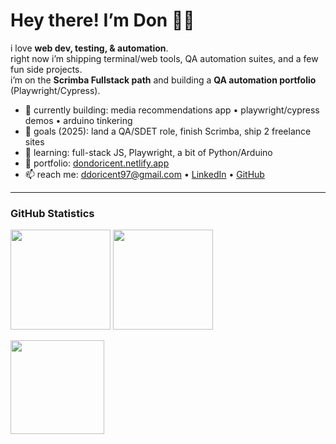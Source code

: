 <h1 align="left">Hey there! I’m Don 👋🏽 </h1>

i love **web dev, testing, & automation**.   
right now i’m shipping terminal/web tools, QA automation suites, and a few fun side projects.  
i’m on the **Scrimba Fullstack path** and building a **QA automation portfolio** (Playwright/Cypress).

- 🔭 currently building: media recommendations app • playwright/cypress demos • arduino tinkering  
- 🎯 goals (2025): land a QA/SDET role, finish Scrimba, ship 2 freelance sites  
- 🌱 learning: full-stack JS, Playwright, a bit of Python/Arduino  
- 💼 portfolio: [dondoricent.netlify.app](https://dondoricent.netlify.app)  
- 📫 reach me: ddoricent97@gmail.com • [LinkedIn](https://www.linkedin.com/in/donald-doricent) • [GitHub](https://github.com/Don-Doricent)

---

### GitHub Statistics
<p align="left">
  <img height="160" src="https://github-readme-stats.vercel.app/api?username=Don-Doricent&show_icons=true&theme=transparent&rank_icon=github&hide_border=true" />
  <img height="160" src="https://github-readme-stats.vercel.app/api/top-langs/?username=Don-Doricent&layout=compact&theme=transparent&hide_border=true&langs_count=8" />
</p>

<!-- optional streaks -->
<p align="left">
  <img height="150" src="https://streak-stats.demolab.com?user=Don-Doricent&theme=transparent&hide_border=true" />
</p>
